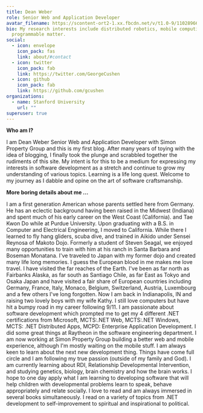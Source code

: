 ```yaml
---
title: Dean Weber
role: Senior Web and Application Developer
avatar_filename: https://scontent-ort2-1.xx.fbcdn.net/v/t1.0-9/11028966_10153501511746018_5569375463259640765_n.jpg?_nc_cat=111&ccb=2&_nc_sid=09cbfe&_nc_ohc=FcSiQGOlOEgAX8GphzU&_nc_ht=scontent-ort2-1.xx&oh=396c3e9c6c0e72161c921d571610ca44&oe=6044D3A1
bio: My research interests include distributed robotics, mobile computing and
  programmable matter.
social:
  - icon: envelope
    icon_pack: fas
    link: about/#contact
  - icon: twitter
    icon_pack: fab
    link: https://twitter.com/GeorgeCushen
  - icon: github
    icon_pack: fab
    link: https://github.com/gcushen
organizations:
  - name: Stanford University
    url: ""
superuser: true
---
```

**Who am I?**

I am Dean Weber Senior Web and Application Developer with Simon Property Group and this is my first blog. After many years of toying with the idea of blogging, I finally took the plunge and scrabbled together the rudiments of this site. My intent is for this to be a medium for expressing my interests in software development as a stretch and continue to grow my understanding of various topics. Learning is a life long quest. Welcome to my journey as I dabble and opine on the art of software craftsmanship.



**More boring details about me ...**

I am a first generation American whose parents settled here from Germany. He has an eclectic background having been raised in the Midwest (Indiana) and spent much of his early career on the West Coast (California). and Tae Kwon Do while at Purdue University. Upon graduating with a B.S. in Computer and Electrical Engineering, I moved to California. While there I learned to fly hang gliders, scuba dive, and trained in Aikido under Sensei Reynosa of Makoto Dojo. Formerly a student of Steven Seagal, we enjoyed many opportunities to train with him at his ranch in Santa Barbara and Boseman Monatana. I've traveled to Japan with my former dojo and created many life long memories. I guess the European blood in me makes me love travel. I have visited the far reaches of the Earth. I've been as far north as Fairbanks Alaska, as far south as Santiago Chile, as far East as Tokyo and Osaka Japan and have visited a fair share of European countries including Germany, France, Italy, Monaco, Belgium, Switzerland, Austria, Luxembourg and a few others I've long forgotten. Now I am back in Indianapolis, IN and raising two lovely boys with my wife Kathy. I still love computers but have hit a bumpy road in my career following 9/11. I am passionate about software development which prompted me to get my 4 different .NET certifications from Microsoft, MCTS:.NET Web, MCTS:.NET Windows, MCTS: .NET Distributed Apps, MCPD: Enterprise Application Development. I did some great things at Raytheon in the software engineering department. I am now working at Simon Property Group building a better web and mobile experience, although I'm mostly waiting on the mobile stuff. I am always keen to learn about the next new development thing. Things have come full circle and I am following my true passion (outside of my family and God). I am currently learning about RDI, Relationship Developmental Intervention, and studying genetics, biology, brain chemistry and how the brain works. I hope to one day apply what I am learning to developing software that will help children with developmental problems learn to speak, behave appropriately and relate socially. I love to read and am always immersed in several books simultaneously. I read on a variety of topics from .NET development to self-improvement to spiritual and inspirational to political.